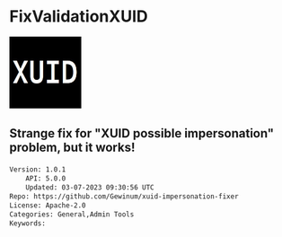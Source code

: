 # FixValidationXUID
<img src="https://raw.githubusercontent.com/Gewinum/xuid-impersonation-fixer/c4d1cbd9c38fdc917c0259b61debccecb8fada06/icon.png" width="128" height="128" />

## Strange fix for "XUID possible impersonation" problem, but it works!
```properties
Version: 1.0.1
    API: 5.0.0
    Updated: 03-07-2023 09:30:56 UTC
Repo: https://github.com/Gewinum/xuid-impersonation-fixer
License: Apache-2.0
Categories: General,Admin Tools
Keywords: 
```